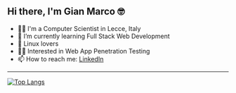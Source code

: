 ## Hi there, I'm Gian Marco 🤓

<!--
**ningia92/ningia92** is a ✨ _special_ ✨ repository because its `README.md` (this file) appears on your GitHub profile.
-->

- 👨‍💻 I'm a Computer Scientist in Lecce, Italy
- 🌱 I’m currently learning Full Stack Web Development
- 🐧 Linux lovers
- 🕵️‍♂️ Interested in Web App Penetration Testing
- 📫 How to reach me: [LinkedIn](linkedin.com/in/ningia)
  
-------------------------------------------------------

[![Top Langs](https://github-readme-stats.vercel.app/api/top-langs/?username=ningia92&layout=compact)](https://github.com/ningia92/github-readme-stats)
